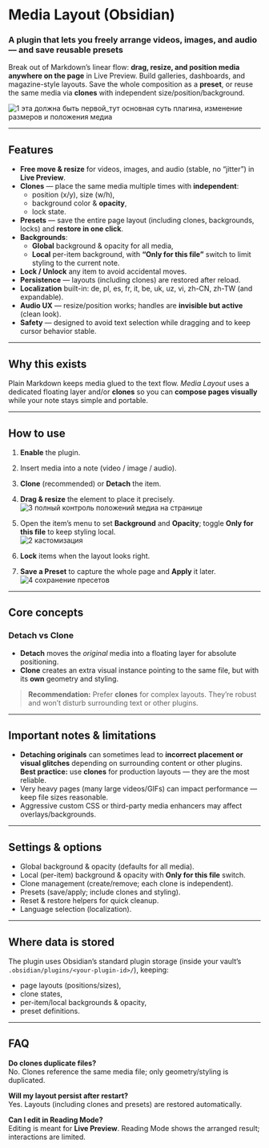 # Media Layout (Obsidian)
### A plugin that lets you freely arrange videos, images, and audio — and save reusable presets

Break out of Markdown’s linear flow: **drag, resize, and position media anywhere on the page** in Live Preview. Build galleries, dashboards, and magazine-style layouts. Save the whole composition as a **preset**, or reuse the same media via **clones** with independent size/position/background.

![1 эта должна быть первой_тут основная суть плагина, изменение размеров и положения медиа](https://github.com/user-attachments/assets/f6e86c45-cd42-476c-8ec1-77850c66d90c)

---

## Features
- **Free move & resize** for videos, images, and audio (stable, no “jitter”) in **Live Preview**.
- **Clones** — place the same media multiple times with **independent**:
  - position (x/y), size (w/h),
  - background color & **opacity**,
  - lock state.
- **Presets** — save the entire page layout (including clones, backgrounds, locks) and **restore in one click**.
- **Backgrounds**:
  - **Global** background & opacity for all media,
  - **Local** per-item background, with **“Only for this file”** switch to limit styling to the current note.
- **Lock / Unlock** any item to avoid accidental moves.
- **Persistence** — layouts (including clones) are restored after reload.
- **Localization** built-in: de, pl, es, fr, it, be, uk, uz, vi, zh-CN, zh-TW (and expandable).
- **Audio UX** — resize/position works; handles are **invisible but active** (clean look).
- **Safety** — designed to avoid text selection while dragging and to keep cursor behavior stable.

---

## Why this exists
Plain Markdown keeps media glued to the text flow. *Media Layout* uses a dedicated floating layer and/or **clones** so you can **compose pages visually** while your note stays simple and portable.

---

## How to use
1. **Enable** the plugin.
2. Insert media into a note (video / image / audio).
3. **Clone** (recommended) or **Detach** the item.
4. **Drag & resize** the element to place it precisely.  
   ![3 полный контроль положений медиа на странице](https://github.com/user-attachments/assets/03618c54-d910-4fdd-aab2-0080643e1fc5)

5. Open the item’s menu to set **Background** and **Opacity**; toggle **Only for this file** to keep styling local.  
   ![2 кастомизация](https://github.com/user-attachments/assets/859a75c0-a1dc-4156-882e-0d0855c775c5)

6. **Lock** items when the layout looks right.
7. **Save a Preset** to capture the whole page and **Apply** it later.  
![4 сохранение пресетов](https://github.com/user-attachments/assets/e572529e-92c6-4410-b6af-c0a6dcd046dc)

---

## Core concepts
### Detach vs Clone
- **Detach** moves the *original* media into a floating layer for absolute positioning.
- **Clone** creates an extra visual instance pointing to the same file, but with its **own** geometry and styling.

> **Recommendation:** Prefer **clones** for complex layouts. They’re robust and won’t disturb surrounding text or other plugins.

---

## Important notes & limitations
- **Detaching originals** can sometimes lead to **incorrect placement or visual glitches** depending on surrounding content or other plugins.  
  **Best practice:** use **clones** for production layouts — they are the most reliable.
- Very heavy pages (many large videos/GIFs) can impact performance — keep file sizes reasonable.
- Aggressive custom CSS or third-party media enhancers may affect overlays/backgrounds.

---

## Settings & options
- Global background & opacity (defaults for all media).
- Local (per-item) background & opacity with **Only for this file** switch.
- Clone management (create/remove; each clone is independent).
- Presets (save/apply; include clones and styling).
- Reset & restore helpers for quick cleanup.
- Language selection (localization).

---

## Where data is stored
The plugin uses Obsidian’s standard plugin storage (inside your vault’s `.obsidian/plugins/<your-plugin-id>/`), keeping:
- page layouts (positions/sizes),
- clone states,
- per-item/local backgrounds & opacity,
- preset definitions.

---

## FAQ
**Do clones duplicate files?**  
No. Clones reference the same media file; only geometry/styling is duplicated.

**Will my layout persist after restart?**  
Yes. Layouts (including clones and presets) are restored automatically.

**Can I edit in Reading Mode?**  
Editing is meant for **Live Preview**. Reading Mode shows the arranged result; interactions are limited.
